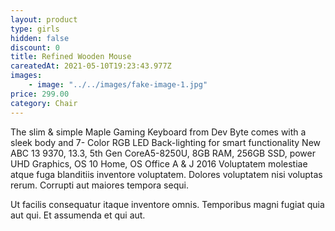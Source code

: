 ```yaml
---
layout: product
type: girls
hidden: false
discount: 0
title: Refined Wooden Mouse
careatedAt: 2021-05-10T19:23:43.977Z
images:
    - image: "../../images/fake-image-1.jpg"
price: 299.00
category: Chair
---
```

The slim & simple Maple Gaming Keyboard from Dev Byte comes with a sleek body and 7- Color RGB LED Back-lighting for smart functionality
New ABC 13 9370, 13.3, 5th Gen CoreA5-8250U, 8GB RAM, 256GB SSD, power UHD Graphics, OS 10 Home, OS Office A & J 2016
Voluptatem molestiae atque fuga blanditiis inventore voluptatem. Dolores voluptatem nisi voluptas rerum. Corrupti aut maiores tempora sequi.
 Ut facilis consequatur itaque inventore omnis. Temporibus magni fugiat quia aut qui. Et assumenda et qui aut.
